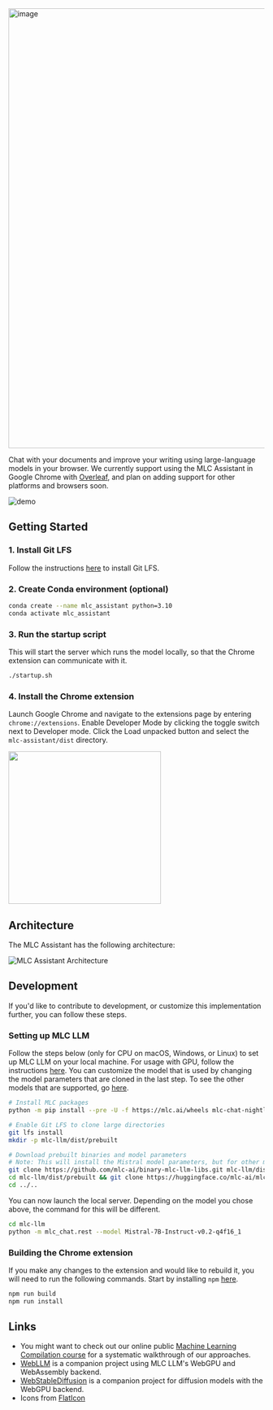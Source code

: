<img width="865" alt="image" src="https://github.com/mlc-ai/mlc-assistant/assets/11940172/2d38b8e1-21e8-44b1-b772-83e72a22d638">

Chat with your documents and improve your writing using large-language models in your browser. We currently support using the MLC Assistant in Google Chrome with [Overleaf](https://www.overleaf.com/), and plan on adding support for other platforms and browsers soon.

![demo](https://github.com/mlc-ai/mlc-assistant/assets/11940172/51f0668d-860e-4014-b104-4d2e0e7b334e)

## Getting Started

### 1. Install Git LFS

Follow the instructions [here](https://git-lfs.com) to install Git LFS.

### 2. Create Conda environment (optional)

```bash
conda create --name mlc_assistant python=3.10
conda activate mlc_assistant
```

### 3. Run the startup script

This will start the server which runs the model locally, so that the Chrome extension can communicate with it.

```bash
./startup.sh
```

### 4. Install the Chrome extension <a id='step6'></a>

Launch Google Chrome and navigate to the extensions page by entering `chrome://extensions`. Enable Developer Mode by clicking the toggle switch next to Developer mode. Click the Load unpacked button and select the `mlc-assistant/dist` directory.

<img src="https://github.com/mlc-ai/mlc-assistant/assets/11940172/cdb18fb3-24c5-41bf-9a40-484692c2150a" width="300">

## Architecture

The MLC Assistant has the following architecture:

![MLC Assistant Architecture](https://github.com/user-attachments/assets/2cc7803f-aeca-45c8-a8d7-70384926ddb3)

## Development

If you'd like to contribute to development, or customize this implementation further, you can follow these steps.

### Setting up MLC LLM

Follow the steps below (only for CPU on macOS, Windows, or Linux) to set up MLC LLM on your local machine. For usage with GPU, follow the instructions [here](https://llm.mlc.ai/docs/install/mlc_llm.html). You can customize the model that is used by changing the model parameters that are cloned in the last step. To see the other models that are supported, go [here](https://huggingface.co/mlc-ai/).

```bash
# Install MLC packages
python -m pip install --pre -U -f https://mlc.ai/wheels mlc-chat-nightly mlc-ai-nightly

# Enable Git LFS to clone large directories
git lfs install
mkdir -p mlc-llm/dist/prebuilt

# Download prebuilt binaries and model parameters
# Note: This will install the Mistral model parameters, but for other models simply clone the parameters of the model you would like to run
git clone https://github.com/mlc-ai/binary-mlc-llm-libs.git mlc-llm/dist/prebuilt/lib
cd mlc-llm/dist/prebuilt && git clone https://huggingface.co/mlc-ai/mlc-chat-Mistral-7B-Instruct-v0.2-q4f16_1
cd ../..
```

You can now launch the local server. Depending on the model you chose above, the command for this will be different.

```bash
cd mlc-llm
python -m mlc_chat.rest --model Mistral-7B-Instruct-v0.2-q4f16_1
```

### Building the Chrome extension

If you make any changes to the extension and would like to rebuild it, you will need to run the following commands. Start by installing `npm` [here](https://docs.npmjs.com/downloading-and-installing-node-js-and-npm).

```bash
npm run build
npm run install
```

## Links

- You might want to check out our online public [Machine Learning Compilation course](https://mlc.ai) for a systematic
  walkthrough of our approaches.
- [WebLLM](https://webllm.mlc.ai/) is a companion project using MLC LLM's WebGPU and WebAssembly backend.
- [WebStableDiffusion](https://websd.mlc.ai/) is a companion project for diffusion models with the WebGPU backend.
- Icons from [FlatIcon](https://www.flaticon.com/)

